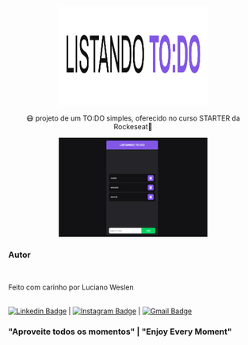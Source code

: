 <p align="center">
  <img src="assets/images/logo.png" height="200" width="300" alt="TO:DO" />
</p>

<p align="center">
    😷 projeto de um TO:DO simples, oferecido no curso STARTER da Rockeseat🧤
</p>

<p align="center">
  <img src="assets/images/screenshot.png" height="200" width="300" alt="TO:DO" />
</p>

### Autor

<a href="https://www.linkedin.com/in/lucianoweslen11">
 <img style="border-radius: 50%;" src="https://avatars3.githubusercontent.com/u/36344130?s=460&u=c03adb35932d058c93acd9239818628a661b8597&v=4" width="100px;" alt=""/>
</a>

Feito com carinho por Luciano Weslen

<br/>[![Linkedin Badge](https://img.shields.io/badge/-Linkedin-blue?style=flat-square&logo=Linkedin&logoColor=white&link=https://www.linkedin.com/in/lucianoweslen11/)](Linkedin)
|
[![Instagram Badge](https://img.shields.io/badge/-Instagram-critical?style=flat-square&logo=instagram&logoColor=white&link=https://www.instagram.com/lucianoweslen11/)](https://www.instagram.com/lucianoweslen11/)
|
[![Gmail Badge](https://img.shields.io/badge/-luciano.weslen11@gmail.com-c14438?style=flat-square&logo=Gmail&logoColor=white&link=mailto:tgmarinho@gmail.com)](mailto:luciano.weslen11@gmail.com)

### "Aproveite todos os momentos" | "Enjoy Every Moment"

